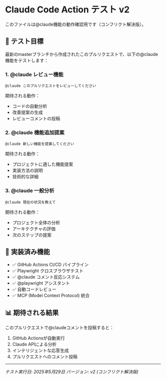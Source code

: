 # Claude Code Action テスト v2

このファイルは@claude機能の動作確認用です（コンフリクト解決版）。

## 🎯 テスト目標

最新のmasterブランチから作成されたこのプルリクエストで、以下の@claude機能をテストします：

### 1. **@claude レビュー機能**
```
@claude このプルリクエストをレビューしてください
```
期待される動作：
- コードの自動分析
- 改善提案の生成
- レビューコメントの投稿

### 2. **@claude 機能追加提案**
```
@claude 新しい機能を提案してください
```
期待される動作：
- プロジェクトに適した機能提案
- 実装方法の説明
- 技術的な詳細

### 3. **@claude 一般分析**
```
@claude 現在の状況を教えて
```
期待される動作：
- プロジェクト全体の分析
- アーキテクチャの評価
- 次のステップの提案

## 🚀 実装済み機能

- ✅ GitHub Actions CI/CD パイプライン
- ✅ Playwright クロスブラウザテスト
- ✅ @claude コメント反応システム
- ✅ @playwright アシスタント
- ✅ 自動コードレビュー
- ✅ MCP (Model Context Protocol) 統合

## 📊 期待される結果

このプルリクエストで@claudeコメントを投稿すると：
1. GitHub Actionsが自動実行
2. Claude APIによる分析
3. インテリジェントな応答生成
4. プルリクエストへのコメント投稿

---
*テスト実行日: 2025年5月29日*
*バージョン: v2 (コンフリクト解決版)*
